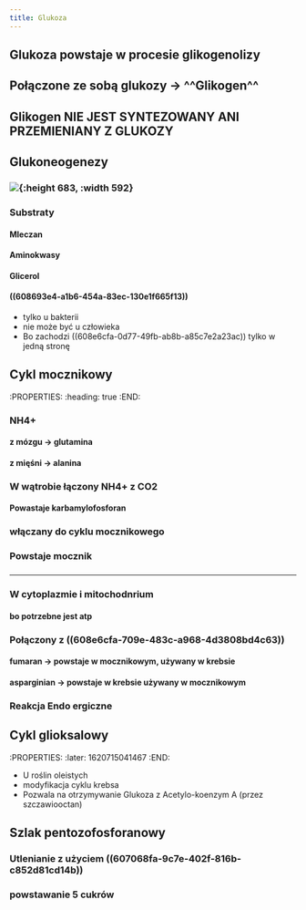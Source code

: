 ```yaml
---
title: Glukoza
---
```


## Glukoza powstaje w procesie glikogenolizy
## Połączone ze sobą glukozy → ^^Glikogen^^
## Glikogen **NIE JEST SYNTEZOWANY ANI PRZEMIENIANY Z GLUKOZY**
## Glukoneogenezy
### ![](https://media.discordapp.net/attachments/738092871021756817/841262273124368464/unknown.png?width=592&height=675){:height 683, :width 592}
### Substraty
#### Mleczan
#### Aminokwasy
#### Glicerol
#### ((608693e4-a1b6-454a-83ec-130e1f665f13)) 
* tylko u bakterii
* nie może być u człowieka
* Bo zachodzi ((608e6cfa-0d77-49fb-ab8b-a85c7e2a23ac)) tylko w jedną stronę
## Cykl mocznikowy
:PROPERTIES:
:heading: true
:END:
### NH4+
#### z mózgu → glutamina
#### z mięśni → alanina
### W wątrobie łączony **NH4+ z CO2**
#### Powastaje **karbamylofosforan**
### włączany do cyklu mocznikowego
### Powstaje **mocznik**
### 
---
### W cytoplazmie i mitochodnrium
#### bo potrzebne jest atp
### Połączony z ((608e6cfa-709e-483c-a968-4d3808bd4c63))
#### fumaran → powstaje w mocznikowym, używany w krebsie
#### asparginian → powstaje w krebsie używany w mocznikowym
### Reakcja Endo ergiczne
## Cykl glioksalowy
:PROPERTIES:
:later: 1620715041467
:END:
* U roślin oleistych
* modyfikacja cyklu krebsa
* Pozwala na otrzymywanie Glukoza z Acetylo-koenzym A (przez szczawiooctan)
## Szlak pentozofosforanowy
### Utlenianie z użyciem ((607068fa-9c7e-402f-816b-c852d81cd14b))
### powstawanie 5 cukrów
##
